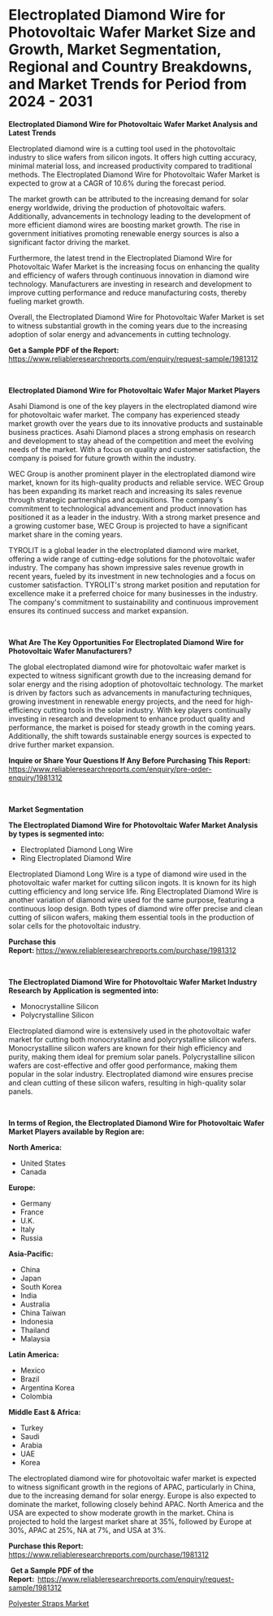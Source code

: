 <p><h1>Electroplated Diamond Wire for Photovoltaic Wafer Market Size and Growth, Market Segmentation, Regional and Country Breakdowns, and Market Trends for Period from 2024 -  2031</h1></p><p><strong>Electroplated Diamond Wire for Photovoltaic Wafer Market Analysis and Latest Trends</strong></p>
<p><p>Electroplated diamond wire is a cutting tool used in the photovoltaic industry to slice wafers from silicon ingots. It offers high cutting accuracy, minimal material loss, and increased productivity compared to traditional methods. The Electroplated Diamond Wire for Photovoltaic Wafer Market is expected to grow at a CAGR of 10.6% during the forecast period.</p><p>The market growth can be attributed to the increasing demand for solar energy worldwide, driving the production of photovoltaic wafers. Additionally, advancements in technology leading to the development of more efficient diamond wires are boosting market growth. The rise in government initiatives promoting renewable energy sources is also a significant factor driving the market.</p><p>Furthermore, the latest trend in the Electroplated Diamond Wire for Photovoltaic Wafer Market is the increasing focus on enhancing the quality and efficiency of wafers through continuous innovation in diamond wire technology. Manufacturers are investing in research and development to improve cutting performance and reduce manufacturing costs, thereby fueling market growth.</p><p>Overall, the Electroplated Diamond Wire for Photovoltaic Wafer Market is set to witness substantial growth in the coming years due to the increasing adoption of solar energy and advancements in cutting technology.</p></p>
<p><strong>Get a Sample PDF of the Report:&nbsp;</strong> <a href="https://www.reliableresearchreports.com/enquiry/request-sample/1981312">https://www.reliableresearchreports.com/enquiry/request-sample/1981312</a></p>
<p>&nbsp;</p>
<p><strong>Electroplated Diamond Wire for Photovoltaic Wafer Major Market Players</strong></p>
<p><p>Asahi Diamond is one of the key players in the electroplated diamond wire for photovoltaic wafer market. The company has experienced steady market growth over the years due to its innovative products and sustainable business practices. Asahi Diamond places a strong emphasis on research and development to stay ahead of the competition and meet the evolving needs of the market. With a focus on quality and customer satisfaction, the company is poised for future growth within the industry.</p><p>WEC Group is another prominent player in the electroplated diamond wire market, known for its high-quality products and reliable service. WEC Group has been expanding its market reach and increasing its sales revenue through strategic partnerships and acquisitions. The company's commitment to technological advancement and product innovation has positioned it as a leader in the industry. With a strong market presence and a growing customer base, WEC Group is projected to have a significant market share in the coming years.</p><p>TYROLIT is a global leader in the electroplated diamond wire market, offering a wide range of cutting-edge solutions for the photovoltaic wafer industry. The company has shown impressive sales revenue growth in recent years, fueled by its investment in new technologies and a focus on customer satisfaction. TYROLIT's strong market position and reputation for excellence make it a preferred choice for many businesses in the industry. The company's commitment to sustainability and continuous improvement ensures its continued success and market expansion.</p></p>
<p>&nbsp;</p>
<p><strong>What Are The Key Opportunities For Electroplated Diamond Wire for Photovoltaic Wafer Manufacturers?</strong></p>
<p><p>The global electroplated diamond wire for photovoltaic wafer market is expected to witness significant growth due to the increasing demand for solar energy and the rising adoption of photovoltaic technology. The market is driven by factors such as advancements in manufacturing techniques, growing investment in renewable energy projects, and the need for high-efficiency cutting tools in the solar industry. With key players continually investing in research and development to enhance product quality and performance, the market is poised for steady growth in the coming years. Additionally, the shift towards sustainable energy sources is expected to drive further market expansion.</p></p>
<p><strong>Inquire or Share Your Questions If Any Before Purchasing This Report:</strong> <a href="https://www.reliableresearchreports.com/enquiry/pre-order-enquiry/1981312">https://www.reliableresearchreports.com/enquiry/pre-order-enquiry/1981312</a></p>
<p>&nbsp;</p>
<p><strong>Market Segmentation</strong></p>
<p><strong>The Electroplated Diamond Wire for Photovoltaic Wafer Market Analysis by types is segmented into:</strong></p>
<p><ul><li>Electroplated Diamond Long Wire</li><li>Ring Electroplated Diamond Wire</li></ul></p>
<p><p>Electroplated Diamond Long Wire is a type of diamond wire used in the photovoltaic wafer market for cutting silicon ingots. It is known for its high cutting efficiency and long service life. Ring Electroplated Diamond Wire is another variation of diamond wire used for the same purpose, featuring a continuous loop design. Both types of diamond wire offer precise and clean cutting of silicon wafers, making them essential tools in the production of solar cells for the photovoltaic industry.</p></p>
<p><strong>Purchase this Report:&nbsp;</strong><a href="https://www.reliableresearchreports.com/purchase/1981312">https://www.reliableresearchreports.com/purchase/1981312</a></p>
<p>&nbsp;</p>
<p><strong>The Electroplated Diamond Wire for Photovoltaic Wafer Market Industry Research by Application is segmented into:</strong></p>
<p><ul><li>Monocrystalline Silicon</li><li>Polycrystalline Silicon</li></ul></p>
<p><p>Electroplated diamond wire is extensively used in the photovoltaic wafer market for cutting both monocrystalline and polycrystalline silicon wafers. Monocrystalline silicon wafers are known for their high efficiency and purity, making them ideal for premium solar panels. Polycrystalline silicon wafers are cost-effective and offer good performance, making them popular in the solar industry. Electroplated diamond wire ensures precise and clean cutting of these silicon wafers, resulting in high-quality solar panels.</p></p>
<p>&nbsp;</p>
<p><strong>In terms of Region, the Electroplated Diamond Wire for Photovoltaic Wafer Market Players available by Region are:</strong></p>
<p>
    <p> <strong> North America: </strong>
        <ul>
            <li>United States</li>
            <li>Canada</li>
        </ul>
        </p> 
    <p> <strong> Europe: </strong>
        <ul>
            <li>Germany</li>
            <li>France</li>
            <li>U.K.</li>
            <li>Italy</li>
            <li>Russia</li>
        </ul>
        </p> 
    <p> <strong> Asia-Pacific: </strong>
        <ul>
            <li>China</li>
            <li>Japan</li>
            <li>South Korea</li>
            <li>India</li>
            <li>Australia</li>
            <li>China Taiwan</li>
            <li>Indonesia</li>
            <li>Thailand</li>
            <li>Malaysia</li>
        </ul>
        </p> 
    <p> <strong> Latin America: </strong>
        <ul>
            <li>Mexico</li>
            <li>Brazil</li>
            <li>Argentina Korea</li>
            <li>Colombia</li>
        </ul>
        </p> 
    <p> <strong> Middle East & Africa: </strong>
        <ul>
            <li>Turkey</li>
            <li>Saudi</li>
            <li>Arabia</li>
            <li>UAE</li>
            <li>Korea</li>
        </ul>
    </p>
    </p>
<p><p>The electroplated diamond wire for photovoltaic wafer market is expected to witness significant growth in the regions of APAC, particularly in China, due to the increasing demand for solar energy. Europe is also expected to dominate the market, following closely behind APAC. North America and the USA are expected to show moderate growth in the market. China is projected to hold the largest market share at 35%, followed by Europe at 30%, APAC at 25%, NA at 7%, and USA at 3%.</p></p>
<p><strong>Purchase this Report: </strong><a href="https://www.reliableresearchreports.com/purchase/1981312">https://www.reliableresearchreports.com/purchase/1981312</a></p>
<p>&nbsp;<strong>Get a Sample PDF of the Report:&nbsp;&nbsp;</strong><a href="https://www.reliableresearchreports.com/enquiry/request-sample/1981312">https://www.reliableresearchreports.com/enquiry/request-sample/1981312</a></p>
<p><strong></strong></p>
<p><p><a href="https://chivalrous-flock-a86.notion.site/Polyester-Straps-Market-Size-Evaluating-its-Market-Trends-Growth-and-Projections-2024-2031-d39e543f0c3b4826876c05ab19e752be">Polyester Straps Market</a></p></p>